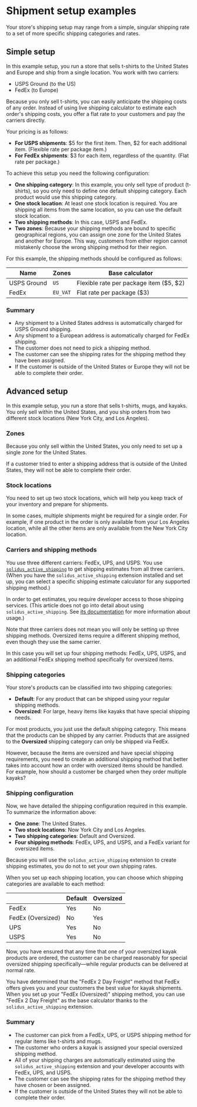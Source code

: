# Shipment setup examples
 
Your store's shipping setup may range from a simple, singular shipping rate to
a set of more specific shipping categories and rates. 

## Simple setup

In this example setup, you run a store that sells t-shirts to the United States 
and Europe and ship from a single location. You work with two carriers:

- USPS Ground (to the US)
- FedEx (to Europe)

Because you only sell t-shirts, you can easily anticipate the shipping costs of
any order. Instead of using live shipping calculator to estimate each order's 
shipping costs, you offer a flat rate to your customers and pay the carriers
directly.

Your pricing is as follows:

- **For USPS shipments**: $5 for the first item. Then, $2 for each additional
  item. (Flexible rate per package item.)
- **For FedEx shipments**: $3 for each item, regardless of the quantity. (Flat
  rate per package.)

To achieve this setup you need the following configuration:

- **One shipping category**: In this example, you only sell type of product 
  (t-shirts), so you only need to define one default shipping category. Each
  product would use this shipping category.
- **One stock location**: At least one stock location is required. You are
  shipping all items from the same location, so you can use the default stock
  location.
- **Two shipping methods**: In this case, USPS and FedEx.  
- **Two zones**: Because your shipping methods are bound to specific
  geographical regions, you can assign one zone for the United States and
  another for Europe. This way, customers from either region cannot
  mistakenly choose the wrong shipping method for their region.

For this example, the shipping methods should be configured as follows:

| Name         | Zones     | Base calculator                         |
|--------------|-----------|-----------------------------------------|
| USPS Ground  | `US`      | Flexible rate per package item ($5, $2) |
| FedEx        | `EU_VAT`  | Flat rate per package ($3)              |

### Summary

- Any shipment to a United States address is automatically charged for USPS
  Ground shipping.
- Any shipment to a European address is automatically charged for FedEx
  shipping.
- The customer does not need to pick a shipping method.
- The customer can see the shipping rates for the shipping method they have been
  assigned.
- If the customer is outside of the United States or Europe they will not be
  able to complete their order.

## Advanced setup

In this example setup, you run a store that sells t-shirts, mugs, and kayaks.
You only sell within the United States, and you ship orders from two different
stock locations (New York City, and Los Angeles).

### Zones

Because you only sell within the United States, you only need to set up a single
zone for the United States. 

If a customer tried to enter a shipping address that is outside of the United
States, they will not be able to complete their order.

### Stock locations

You need to set up two stock locations, which will help you keep track of your
inventory and prepare for shipments.

In some cases, multiple shipments might be required for a single order. For
example, if one product in the order is only available from your Los Angeles
location, while all the other items are only available from the New York City
location.

### Carriers and shipping methods

You use three different carriers: FedEx, UPS, and USPS. You use 
[`solidus_active_shipping`][solidus-active-shipping-repo] to get shipping
estimates from all three carriers. (When you have the
`solidus_active_shipping` extension installed and set up, you can select a
specific shipping estimate calculator for any supported shipping method.)

In order to get estimates, you require developer access to those shipping
services. (This article does not go into detail about using 
`solidus_active_shipping`. See [its
documentation][solidus-active-shipping-readme] for more information about
usage.)

[solidus-active-shipping-repo]: https://github.com/solidusio-contrib/solidus_active_shipping
[solidus-active-shipping-readme]: https://github.com/solidusio-contrib/solidus_active_shipping/blob/master/README.md  

Note that three carriers does not mean you will only be setting up three
shipping methods. Oversized items require a different shipping method, even
though they use the same carrier.

In this case you will set up four shipping methods: FedEx, UPS, USPS, and an
additional FedEx shipping method specifically for oversized items. 

### Shipping categories

Your store's products can be classified into two shipping categories:

- **Default**: For any product that can be shipped using your regular shipping
  methods.
- **Oversized**: For large, heavy items like kayaks that have special shipping
  needs.

For most products, you just use the default shipping category. This means that
the products can be shipped by any carrier. Products that are assigned to the
**Oversized** shipping category can only be shipped via FedEx.

However, because the items are oversized and have special shipping requirements,
you need to create an additional shipping method that better takes into account
how an order with oversized items should be handled. For example, how should a
customer be charged when they order multiple kayaks?

### Shipping configuration

Now, we have detailed the shipping configuration required in this example. To
summarize the information above:

- **One zone**: The United States.
- **Two stock locations**: Now York City and Los Angeles.
- **Two shipping categories**: Default and Oversized.
- **Four shipping methods**: FedEx, UPS, and USPS, and a FedEx variant for
  oversized items.

Because you will use the `solidus_active_shipping` extension to create shipping
estimates, you do not to set your own shipping rates.

When you set up each shipping location, you can choose which shipping categories
are available to each method: 

|                       | Default | Oversized |
|-----------------------|---------|-----------|
| FedEx                 | Yes     | No        | 
| FedEx (Oversized)     | No      | Yes       |
| UPS                   | Yes     | No        |
| USPS                  | Yes     | No        |

Now, you have ensured that any time that one of your oversized kayak products
are ordered, the customer can be charged reasonably for special oversized
shipping specifically—while regular products can be delivered at normal rate.

You have determined that the "FedEx 2 Day Freight" method that FedEx offers
gives you and your customers the best value for kayak shipments. When you set up
your "FedEx (Oversized)" shipping method, you can use "FedEx 2 Day Freight" as
the base calculator thanks to the `solidus_active_shipping` extension.

### Summary

- The customer can pick from a FedEx, UPS, or USPS shipping method for regular
  items like t-shirts and mugs.
- The customer who orders a kayak is assigned your special oversized shipping
  method.
- All of your shipping charges are automatically estimated using the
  `solidus_active_shipping` extension and your developer accounts with FedEx,
  UPS, and USPS.
- The customer can see the shipping rates for the shipping method they have
  chosen or been assigned.
- If the customer is outside of the United States they will not be able to
  complete their order.

